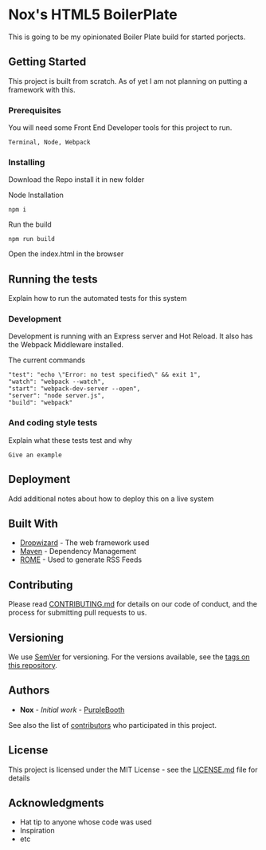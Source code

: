 # Nox's HTML5 BoilerPlate

This is going to be my opinionated Boiler Plate build for started porjects.

## Getting Started

This project is built from scratch.  As of yet I am not planning on putting a framework with this.  

### Prerequisites

You will need some Front End Developer tools for this project to run. 

```
Terminal, Node, Webpack
```

### Installing

Download the Repo install it in new folder

Node Installation

```
npm i
```

Run the build

```
npm run build
```

Open the index.html in the browser

## Running the tests

Explain how to run the automated tests for this system

### Development

Development is running with an Express server and Hot Reload.  It also has the Webpack Middleware installed.  

The current commands

```
"test": "echo \"Error: no test specified\" && exit 1",
"watch": "webpack --watch",
"start": "webpack-dev-server --open",
"server": "node server.js",
"build": "webpack"
```

### And coding style tests

Explain what these tests test and why

```
Give an example
```

## Deployment

Add additional notes about how to deploy this on a live system

## Built With

* [Dropwizard](http://www.dropwizard.io/1.0.2/docs/) - The web framework used
* [Maven](https://maven.apache.org/) - Dependency Management
* [ROME](https://rometools.github.io/rome/) - Used to generate RSS Feeds

## Contributing

Please read [CONTRIBUTING.md](https://gist.github.com/PurpleBooth/b24679402957c63ec426) for details on our code of conduct, and the process for submitting pull requests to us.

## Versioning

We use [SemVer](http://semver.org/) for versioning. For the versions available, see the [tags on this repository](https://github.com/your/project/tags). 

## Authors

* **Nox** - *Initial work* - [PurpleBooth](https://github.com/PurpleBooth)

See also the list of [contributors](https://github.com/your/project/contributors) who participated in this project.

## License

This project is licensed under the MIT License - see the [LICENSE.md](LICENSE.md) file for details

## Acknowledgments

* Hat tip to anyone whose code was used
* Inspiration
* etc

